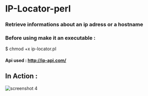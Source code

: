 # IP-Locator-perl

### Retrieve informations about an ip adress or a hostname 

### Before using make it an executable :

$ chmod +x ip-locator.pl 

#### Api used :  http://ip-api.com/

## In Action : 
![screenshot 4](https://user-images.githubusercontent.com/29705703/32957231-1919311a-cbe1-11e7-8532-5996e4228728.png)


  	
 
